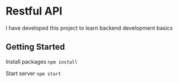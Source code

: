 # Restful API

I have developed this project to learn backend development basics

## Getting Started

Install packages `npm install`

Start server `npm start`